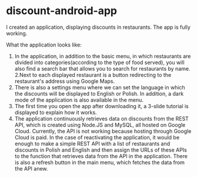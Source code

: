 # discount-android-app
I created an application, displaying discounts in restaurants. The app is fully working.

What the application looks like:

1. In the application, in addition to the basic menu, in which restaurants are divided into categories(according to the type of food served), you will also find a search bar that allows you to search for restaurants by name. 
2.Next to each displayed restaurant is a button redirecting to the restaurant's address using Google Maps. 
3. There is also a settings menu where we can set the language in which the discounts will be displayed to English or Polish. In addition, a dark mode of the application is also available in the menu.  
4. The first time you open the app after downloading it, a 3-slide tutorial is displayed to explain how it works. 
5. The application continuously retrieves data on discounts from the REST API, which is created using Node.JS and MySQL, all hosted on Google Cloud. Currently, the API is not working because hosting through Google Cloud is paid. In the case of reactivating the application, it would be enough to make a simple REST API with a list of restaurants and discounts in Polish and English and then assign the URLs of these APIs to the function that retrieves data from the API in the application. There is also a refresh button in the main menu, which fetches the data from the API anew.

